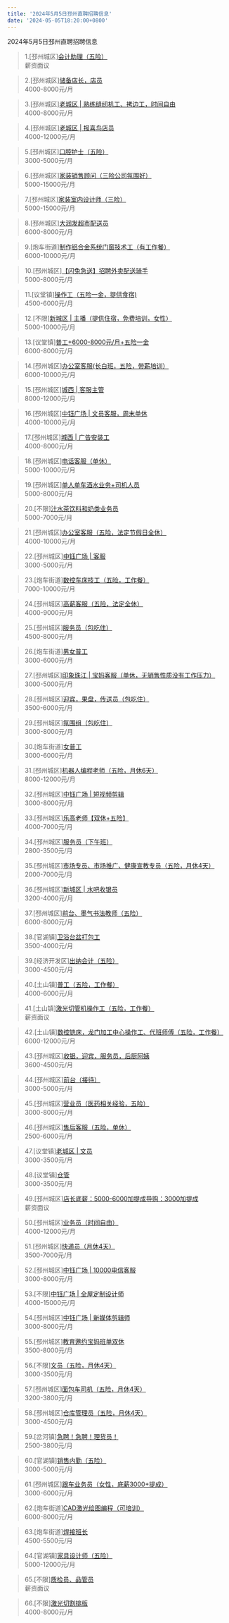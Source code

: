 ```yaml
---
title: '2024年5月5日邳州直聘招聘信息'
date: '2024-05-05T18:20:00+0800'
---
```

2024年5月5日邳州直聘招聘信息
<!--more-->
>1.[邳州城区][会计助理（五险）](https://www.pizhouzhipin.com/job/32155)<br>
>薪资面议

>2.[邳州城区][储备店长，店员](https://www.pizhouzhipin.com/job/31828)<br>
>4000-8000元/月

>3.[邳州城区][老城区 | 熟练缝纫机工、拷边工，时间自由](https://www.pizhouzhipin.com/job/34925)<br>
>4000-8000元/月

>4.[邳州城区][老城区 | 报喜鸟店员](https://www.pizhouzhipin.com/job/35136)<br>
>4000-12000元/月

>5.[邳州城区][口腔护士（五险）](https://www.pizhouzhipin.com/job/28878)<br>
>3000-5000元/月

>6.[邳州城区][家装销售顾问（三险公司氛围好）](https://www.pizhouzhipin.com/job/15739)<br>
>5000-15000元/月

>7.[邳州城区][家装室内设计师（三险）](https://www.pizhouzhipin.com/job/17714)<br>
>5000-15000元/月

>8.[邳州城区][大润发超市配送员](https://www.pizhouzhipin.com/job/29513)<br>
>6000-8000元/月

>9.[炮车街道][制作铝合金系统门窗技术工（有工作餐）](https://www.pizhouzhipin.com/job/24010)<br>
>6000-10000元/月

>10.[邳州城区][【闪兔急送】招聘外卖配送骑手](https://www.pizhouzhipin.com/job/28302)<br>
>5000-8000元/月

>11.[议堂镇][操作工（五险一金，提供食宿)](https://www.pizhouzhipin.com/job/33221)<br>
>4500-6000元/月

>12.[不限][新城区 | 主播（提供住宿，免费培训，女性）](https://www.pizhouzhipin.com/job/33836)<br>
>5000-10000元/月

>13.[议堂镇][普工+6000-8000元/月+五险一金](https://www.pizhouzhipin.com/job/35153)<br>
>6000-8000元/月

>14.[邳州城区][办公室客服(长白班，五险，带薪培训）](https://www.pizhouzhipin.com/job/34026)<br>
>6000-10000元/月

>15.[邳州城区][城西 | 客服主管](https://www.pizhouzhipin.com/job/35066)<br>
>8000-12000元/月

>16.[邳州城区][中钰广场 | 文员客服，周末单休](https://www.pizhouzhipin.com/job/30816)<br>
>4000-10000元/月

>17.[邳州城区][城西 | 广告安装工](https://www.pizhouzhipin.com/job/35129)<br>
>4000-8000元/月

>18.[邳州城区][电话客服（单休）](https://www.pizhouzhipin.com/job/32192)<br>
>5000-10000元/月

>19.[邳州城区][单人单车酒水业务+司机人员](https://www.pizhouzhipin.com/job/33742)<br>
>5000-8000元/月

>20.[不限][汁水茶饮料和奶类业务员](https://www.pizhouzhipin.com/job/33844)<br>
>5000-7000元/月

>21.[邳州城区][办公室客服（五险，法定节假日全休）](https://www.pizhouzhipin.com/job/30881)<br>
>4000-10000元/月

>22.[邳州城区][中钰广场 | 客服](https://www.pizhouzhipin.com/job/35151)<br>
>3000-5000元/月

>23.[炮车街道][数控车床技工（五险，工作餐）](https://www.pizhouzhipin.com/job/25995)<br>
>7000-10000元/月

>24.[邳州城区][高薪客服（五险，法定全休）](https://www.pizhouzhipin.com/job/30882)<br>
>4000-9000元/月

>25.[邳州城区][服务员（包吃住）](https://www.pizhouzhipin.com/job/32354)<br>
>4500-8000元/月

>26.[炮车街道][男女普工](https://www.pizhouzhipin.com/job/31226)<br>
>3000-6000元/月

>27.[邳州城区][印象珠江 | 宝妈客服（单休，无销售性质没有工作压力）](https://www.pizhouzhipin.com/job/35051)<br>
>3000-5000元/月

>28.[邳州城区][迎宾，果盘，传送员（包吃住）](https://www.pizhouzhipin.com/job/32326)<br>
>3500-6000元/月

>29.[邳州城区][氛围组（包吃住）](https://www.pizhouzhipin.com/job/32357)<br>
>3000-8000元/月

>30.[炮车街道][女普工](https://www.pizhouzhipin.com/job/33536)<br>
>3000-6000元/月

>31.[邳州城区][机器人编程老师（五险，月休6天）](https://www.pizhouzhipin.com/job/20979)<br>
>8000-12000元/月

>32.[邳州城区][中钰广场 | 短视频剪辑](https://www.pizhouzhipin.com/job/33751)<br>
>3000-8000元/月

>33.[邳州城区][乐高老师【双休+五险】](https://www.pizhouzhipin.com/job/21303)<br>
>4000-7000元/月

>34.[邳州城区][服务员（下午班）](https://www.pizhouzhipin.com/job/32794)<br>
>2800-3500元/月

>35.[邳州城区][市场专员、市场推广、健康宣教专员（五险，月休4天）](https://www.pizhouzhipin.com/job/31033)<br>
>2000-7000元/月

>36.[邳州城区][新城区 | 水吧收银员](https://www.pizhouzhipin.com/job/35168)<br>
>3200-4000元/月

>37.[邳州城区][前台、墨气书法教师（五险）](https://www.pizhouzhipin.com/job/25491)<br>
>6000-8000元/月

>38.[官湖镇][卫浴台盆打包工](https://www.pizhouzhipin.com/job/33683)<br>
>3500-4000元/月

>39.[经济开发区][出纳会计（五险）](https://www.pizhouzhipin.com/job/25693)<br>
>3000-4500元/月

>40.[土山镇][普工（五险，工作餐）](https://www.pizhouzhipin.com/job/34992)<br>
>4000-6000元/月

>41.[土山镇][激光切管机操作工（五险，工作餐）](https://www.pizhouzhipin.com/job/34991)<br>
>薪资面议

>42.[土山镇][数控铣床，龙门加工中心操作工、代班师傅（五险，工作餐）](https://www.pizhouzhipin.com/job/34952)<br>
>6000-12000元/月

>43.[邳州城区][收银，迎宾，服务员，后厨阿姨](https://www.pizhouzhipin.com/job/32495)<br>
>3600-4500元/月

>44.[邳州城区][前台（接待）](https://www.pizhouzhipin.com/job/34300)<br>
>3000-5000元/月

>45.[邳州城区][营业员（医药相关经验，五险）](https://www.pizhouzhipin.com/job/8040)<br>
>3000-8000元/月

>46.[邳州城区][售后客服（五险，单休）](https://www.pizhouzhipin.com/job/30515)<br>
>2500-6000元/月

>47.[议堂镇][老城区 | 文员](https://www.pizhouzhipin.com/job/35167)<br>
>3000-3500元/月

>48.[议堂镇][仓管](https://www.pizhouzhipin.com/job/35178)<br>
>3000-3500元/月

>49.[邳州城区][店长底薪：5000-6000加提成导购：3000加提成](https://www.pizhouzhipin.com/job/35165)<br>
>薪资面议

>50.[邳州城区][业务员（时间自由）](https://www.pizhouzhipin.com/job/32632)<br>
>4000-12000元/月

>51.[邳州城区][快递员（月休4天）](https://www.pizhouzhipin.com/job/32762)<br>
>3500-7000元/月

>52.[邳州城区][中钰广场 | 10000电信客服](https://www.pizhouzhipin.com/job/35132)<br>
>3000-8000元/月

>53.[不限][中钰广场 | 全屋定制设计师](https://www.pizhouzhipin.com/job/34343)<br>
>4000-15000元/月

>54.[邳州城区][中钰广场 | 新媒体剪辑师](https://www.pizhouzhipin.com/job/33752)<br>
>3000-8000元/月

>55.[邳州城区][教育邀约宝妈班单双休](https://www.pizhouzhipin.com/job/34520)<br>
>3500-8000元/月

>56.[不限][文员（五险，月休4天）](https://www.pizhouzhipin.com/job/22781)<br>
>3000-3500元/月

>57.[邳州城区][面包车司机（五险，月休4天）](https://www.pizhouzhipin.com/job/27323)<br>
>3200-3800元/月

>58.[邳州城区][仓库管理员（五险，月休4天）](https://www.pizhouzhipin.com/job/26847)<br>
>3000-4500元/月

>59.[岔河镇][急聘！急聘！理货员！](https://www.pizhouzhipin.com/job/34259)<br>
>2500-3800元/月

>60.[官湖镇][销售内勤（五险）](https://www.pizhouzhipin.com/job/14457)<br>
>3000-5000元/月

>61.[邳州城区][跟车业务员（女性，底薪3000+提成）](https://www.pizhouzhipin.com/job/17117)<br>
>3000-6000元/月

>62.[炮车街道][CAD激光绘图编程（可培训）](https://www.pizhouzhipin.com/job/29739)<br>
>6000-8000元/月

>63.[炮车街道][焊接班长](https://www.pizhouzhipin.com/job/32206)<br>
>4500-5500元/月

>64.[官湖镇][家具设计师（五险）](https://www.pizhouzhipin.com/job/17853)<br>
>5000-12000元/月

>65.[不限][质检员、品管员](https://www.pizhouzhipin.com/job/87)<br>
>薪资面议

>66.[不限][激光切割排版](https://www.pizhouzhipin.com/job/35158)<br>
>4000-8000元/月

